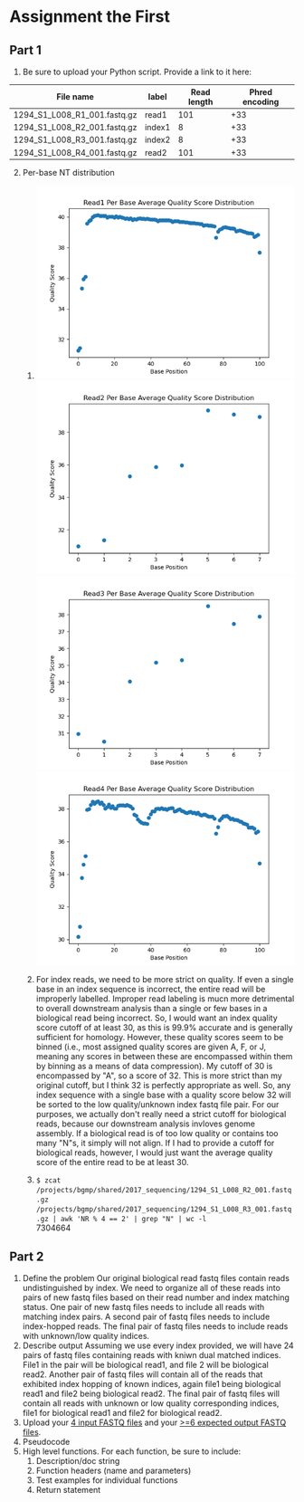 # Assignment the First

## Part 1
1. Be sure to upload your Python script. Provide a link to it here:

| File name | label | Read length | Phred encoding |
|---|---|---|---|
| 1294_S1_L008_R1_001.fastq.gz | read1 | 101 | +33 |
| 1294_S1_L008_R2_001.fastq.gz | index1 | 8 | +33 |
| 1294_S1_L008_R3_001.fastq.gz | index2 | 8 | +33 |
| 1294_S1_L008_R4_001.fastq.gz | read2 | 101 | +33 |

2. Per-base NT distribution
    1.  ![Read1 Plot](https://github.com/ettizzard/Demultiplex/blob/9dffbc06dbe2ab774616887783d08fb19cc1e156/Assignment-the-first/1294_S1_L008_R1_001_distributionplot.png)  
    ![Read2 Plot](https://github.com/ettizzard/Demultiplex/blob/868d00b9ff43eeaec423377a50fecd46163aeab0/Assignment-the-first/1294_S1_L008_R2_001_distributionplot.png)  
    ![Read3 Plot](https://github.com/ettizzard/Demultiplex/blob/868d00b9ff43eeaec423377a50fecd46163aeab0/Assignment-the-first/1294_S1_L008_R3_001_distributionplot.png)  
    ![Read4 Plot](https://github.com/ettizzard/Demultiplex/blob/868d00b9ff43eeaec423377a50fecd46163aeab0/Assignment-the-first/1294_S1_L008_R4_001_distributionplot.png)  
      
    2. For index reads, we need to be more strict on quality. If even a single base in an index sequence is incorrect, the entire read will be improperly labelled. Improper read labeling is mucn more detrimental to overall downstream analysis than a single or few bases in a biological read being incorrect. So, I would want an index quality score cutoff of at least 30, as this is 99.9% accurate and is generally sufficient for homology. However, these quality scores seem to be binned (i.e., most assigned quality scores are given A, F, or J, meaning any scores in between these are encompassed within them by binning as a means of data compression). My cutoff of 30 is encompassed by "A", so a score of 32. This is more strict than my original cutoff, but I think 32 is perfectly appropriate as well. So, any index sequence with a single base with a quality score below 32 will be sorted to the low quality/unknown index fastq file pair. For our purposes, we actually don't really need a strict cutoff for biological reads, because our downstream analysis invloves genome assembly. If a biological read is of too low quality or contains too many "N"s, it simply will not align. If I had to provide a cutoff for biological reads, however, I would just want the average quality score of the entire read to be at least 30.  
      
    3. `$ zcat /projects/bgmp/shared/2017_sequencing/1294_S1_L008_R2_001.fastq.gz /projects/bgmp/shared/2017_sequencing/1294_S1_L008_R3_001.fastq.gz | awk 'NR % 4 == 2' | grep "N" | wc -l`  
        7304664
    
## Part 2
1. Define the problem
    Our original biological read fastq files contain reads undistinguished by index. We need to organize all of these reads into pairs of new fastq files based on their read number and index matching status. One pair of new fastq files needs to include all reads with matching index pairs. A second pair of fastq files needs to include index-hopped reads. The final pair of fastq files needs to include reads with unknown/low quality indices.
2. Describe output
    Assuming we use every index provided, we will have 24 pairs of fastq files containing reads with kniwn dual matched indices. File1 in the pair will be biological read1, and file 2 will be biological read2. Another pair of fastq files will contain all of the reads that exhibited index hopping of known indices, again file1 being biological read1 and file2 being biological read2. The final pair of fastq files will contain all reads with unknown or low quality corresponding indices, file1 for biological read1 and file2 for biological read2.
3. Upload your [4 input FASTQ files](../TEST-input_FASTQ) and your [>=6 expected output FASTQ files](../TEST-output_FASTQ).
4. Pseudocode
5. High level functions. For each function, be sure to include:
    1. Description/doc string
    2. Function headers (name and parameters)
    3. Test examples for individual functions
    4. Return statement
